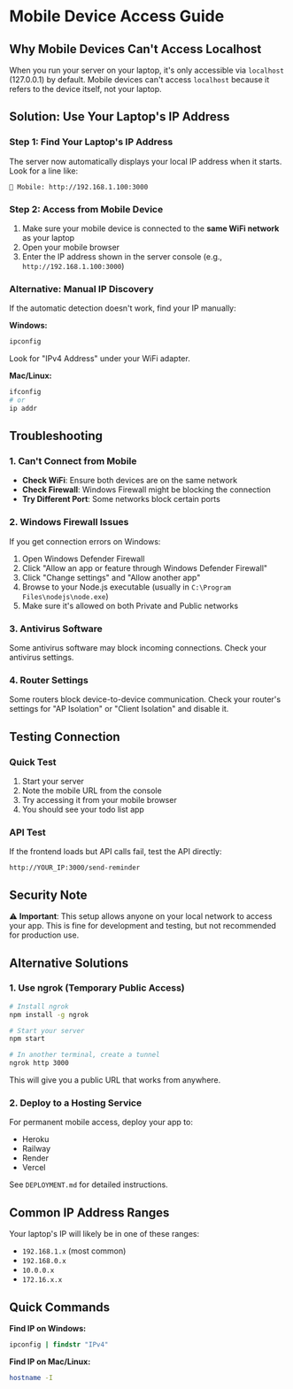 # Mobile Device Access Guide

## Why Mobile Devices Can't Access Localhost

When you run your server on your laptop, it's only accessible via `localhost` (127.0.0.1) by default. Mobile devices can't access `localhost` because it refers to the device itself, not your laptop.

## Solution: Use Your Laptop's IP Address

### Step 1: Find Your Laptop's IP Address

The server now automatically displays your local IP address when it starts. Look for a line like:
```
📱 Mobile: http://192.168.1.100:3000
```

### Step 2: Access from Mobile Device

1. Make sure your mobile device is connected to the **same WiFi network** as your laptop
2. Open your mobile browser
3. Enter the IP address shown in the server console (e.g., `http://192.168.1.100:3000`)

### Alternative: Manual IP Discovery

If the automatic detection doesn't work, find your IP manually:

**Windows:**
```bash
ipconfig
```
Look for "IPv4 Address" under your WiFi adapter.

**Mac/Linux:**
```bash
ifconfig
# or
ip addr
```

## Troubleshooting

### 1. Can't Connect from Mobile
- **Check WiFi**: Ensure both devices are on the same network
- **Check Firewall**: Windows Firewall might be blocking the connection
- **Try Different Port**: Some networks block certain ports

### 2. Windows Firewall Issues
If you get connection errors on Windows:

1. Open Windows Defender Firewall
2. Click "Allow an app or feature through Windows Defender Firewall"
3. Click "Change settings" and "Allow another app"
4. Browse to your Node.js executable (usually in `C:\Program Files\nodejs\node.exe`)
5. Make sure it's allowed on both Private and Public networks

### 3. Antivirus Software
Some antivirus software may block incoming connections. Check your antivirus settings.

### 4. Router Settings
Some routers block device-to-device communication. Check your router's settings for "AP Isolation" or "Client Isolation" and disable it.

## Testing Connection

### Quick Test
1. Start your server
2. Note the mobile URL from the console
3. Try accessing it from your mobile browser
4. You should see your todo list app

### API Test
If the frontend loads but API calls fail, test the API directly:
```
http://YOUR_IP:3000/send-reminder
```

## Security Note

⚠️ **Important**: This setup allows anyone on your local network to access your app. This is fine for development and testing, but not recommended for production use.

## Alternative Solutions

### 1. Use ngrok (Temporary Public Access)
```bash
# Install ngrok
npm install -g ngrok

# Start your server
npm start

# In another terminal, create a tunnel
ngrok http 3000
```

This will give you a public URL that works from anywhere.

### 2. Deploy to a Hosting Service
For permanent mobile access, deploy your app to:
- Heroku
- Railway
- Render
- Vercel

See `DEPLOYMENT.md` for detailed instructions.

## Common IP Address Ranges

Your laptop's IP will likely be in one of these ranges:
- `192.168.1.x` (most common)
- `192.168.0.x`
- `10.0.0.x`
- `172.16.x.x`

## Quick Commands

**Find IP on Windows:**
```cmd
ipconfig | findstr "IPv4"
```

**Find IP on Mac/Linux:**
```bash
hostname -I
``` 
